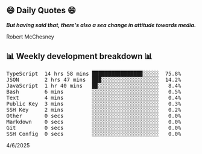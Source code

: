 ## 😄 Daily Quotes 😄

_**But having said that, there's also a sea change in attitude towards media.**_

Robert McChesney



## 📊 Weekly development breakdown 📊

<pre>TypeScript  14 hrs 58 mins ███████████████▉░░░░░  75.8%
JSON        2 hrs 47 mins  ██▉░░░░░░░░░░░░░░░░░░  14.2%
JavaScript  1 hr 40 mins   █▊░░░░░░░░░░░░░░░░░░░   8.4%
Bash        6 mins         ░░░░░░░░░░░░░░░░░░░░░   0.5%
Text        4 mins         ░░░░░░░░░░░░░░░░░░░░░   0.4%
Public Key  3 mins         ░░░░░░░░░░░░░░░░░░░░░   0.3%
SSH Key     2 mins         ░░░░░░░░░░░░░░░░░░░░░   0.2%
Other       0 secs         ░░░░░░░░░░░░░░░░░░░░░   0.0%
Markdown    0 secs         ░░░░░░░░░░░░░░░░░░░░░   0.0%
Git         0 secs         ░░░░░░░░░░░░░░░░░░░░░   0.0%
SSH Config  0 secs         ░░░░░░░░░░░░░░░░░░░░░   0.0%</pre>

4/6/2025